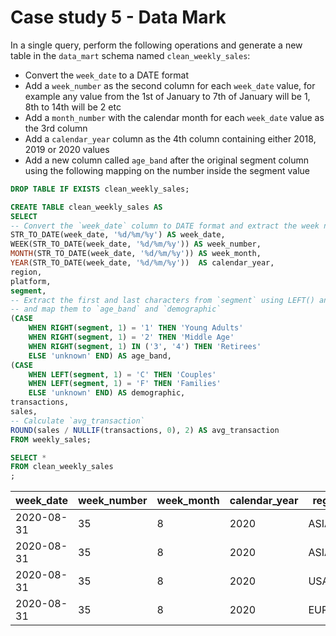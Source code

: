 # Case study 5 - Data Mark

In a single query, perform the following operations and generate a new table in the `data_mart` schema named `clean_weekly_sales`:

- Convert the `week_date` to a DATE format
- Add a `week_number` as the second column for each `week_date` value, for example any value from the 1st of January to 7th of January will be 1, 8th to 14th will be 2 etc
- Add a `month_number` with the calendar month for each `week_date` value as the 3rd column
- Add a `calendar_year` column as the 4th column containing either 2018, 2019 or 2020 values
- Add a new column called `age_band` after the original segment column using the following mapping on the number inside the segment value

```sql
DROP TABLE IF EXISTS clean_weekly_sales;

CREATE TABLE clean_weekly_sales AS
SELECT
-- Convert the `week_date` column to DATE format and extract the week number, month, and year
STR_TO_DATE(week_date, '%d/%m/%y') AS week_date,
WEEK(STR_TO_DATE(week_date, '%d/%m/%y')) AS week_number,
MONTH(STR_TO_DATE(week_date, '%d/%m/%y')) AS week_month,
YEAR(STR_TO_DATE(week_date, '%d/%m/%y'))  AS calendar_year,
region,
platform,
segment,
-- Extract the first and last characters from `segment` using LEFT() and RIGHT(),
-- and map them to `age_band` and `demographic`
(CASE 
	WHEN RIGHT(segment, 1) = '1' THEN 'Young Adults' 
    WHEN RIGHT(segment, 1) = '2' THEN 'Middle Age'
    WHEN RIGHT(segment, 1) IN ('3', '4') THEN 'Retirees' 
    ELSE 'unknown' END) AS age_band,
(CASE 
	WHEN LEFT(segment, 1) = 'C' THEN 'Couples' 
    WHEN LEFT(segment, 1) = 'F' THEN 'Families'
    ELSE 'unknown' END) AS demographic,
transactions,
sales,
-- Calculate `avg_transaction`
ROUND(sales / NULLIF(transactions, 0), 2) AS avg_transaction
FROM weekly_sales;

SELECT *
FROM clean_weekly_sales
;
```

| week_date  | week_number | week_month | calendar_year | region  | platform | segment | age_band    | demographic | transactions |   sales   | avg_transaction |
|------------|-------------|------------|----------------|---------|----------|---------|-------------|-------------|--------------|-----------|-----------------|
| 2020-08-31 | 35          | 8          | 2020           | ASIA    | Retail   | C3      | Retirees    | Couples     | 120631       | 3656163   | 30.31           |
| 2020-08-31 | 35          | 8          | 2020           | ASIA    | Retail   | F1      | Young Adults| Families    | 31574        | 996575    | 31.56           |
| 2020-08-31 | 35          | 8          | 2020           | USA     | Retail   | null    | unknown     | unknown     | 529151       | 1650916   | 31.20           |
| 2020-08-31 | 35          | 8          | 2020           | EUROPE  | Retail   | C1      | Young Adults| Couples     | 4517         | 141942    | 31.42           |
